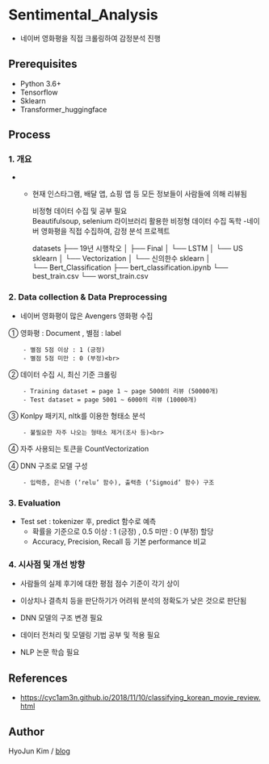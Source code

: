 # Sentimental_Analysis

   - 네이버 영화평을 직접 크롤링하여 감정분석 진행

## Prerequisites

- Python 3.6+
- Tensorflow
- Sklearn
- Transformer_huggingface

## Process

### 1. 개요


- - 현재 인스타그램, 배달 앱, 쇼핑 앱 등 모든 정보들이 사람들에 의해 리뷰됨

    비정형 데이터 수집 및 공부 필요<br>
     Beautifulsoup, selenium 라이브러리 활용한 비정형 데이터 수집 독학
    -네이버 영화평을 직접 수집하여, 감정 분석 프로젝트




    datasets
    ├── 19년 시행착오
    │   ├── Final
    │   └── LSTM
    │   └── US sklearn
    │   └── Vectorization
    │   └── 신의한수 sklearn
    │       
    └── Bert_Classification
        ├── bert_classification.ipynb
        └── best_train.csv
        └── worst_train.csv

### 2. Data collection & Data Preprocessing

- 네이버 영화평이 많은 Avengers 영화평 수집

① 영화평 : Document , 별점 : label<br>

        - 별점 5점 이상 : 1 (긍정)
        - 별점 5점 미만 : 0 (부정)<br>


② 데이터 수집 시, 최신 기준 크롤링<br>

        - Training dataset = page 1 ~ page 5000의 리뷰 (50000개)
        - Test dataset = page 5001 ~ 6000의 리뷰 (10000개)
③ Konlpy 패키지, nltk를 이용한 형태소 분석<br>


        - 불필요한 자주 나오는 형태소 제거(조사 등)<br>


④ 자주 사용되는 토큰을 CountVectorization<br>

④ DNN 구조로 모델 구성<br>

        - 입력층, 은닉층 (‘relu’ 함수), 출력층 (‘Sigmoid’ 함수) 구조


### 3. Evaluation

- Test set : tokenizer 후, predict 함수로 예측
  - 확률을 기준으로 0.5 이상 : 1 (긍정) , 0.5 미만 : 0 (부정) 할당
  - Accuracy, Precision, Recall 등 기본 performance 비교

### 4. 시사점 및 개선 방향

- 사람들의 실제 후기에 대한 평점 점수 기준이 각기 상이

- 이상치나 결측치 등을 판단하기가 어려워 분석의 정확도가 낮은 것으로 판단됨
- DNN 모델의 구조 변경 필요
- 데이터 전처리 및 모델링 기법 공부 및 적용 필요
- NLP 논문 학습 필요


## References

- https://cyc1am3n.github.io/2018/11/10/classifying_korean_movie_review.html

## Author

HyoJun Kim / [blog](http://rlagywns0213.github.io/)
